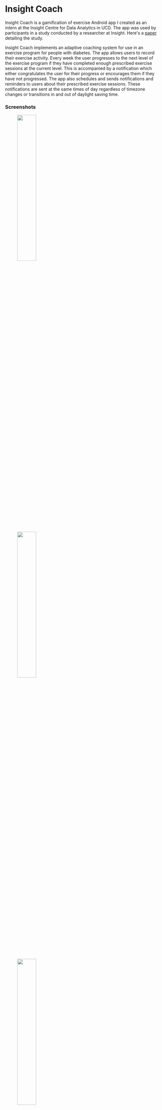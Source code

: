 # Insight Coach
Insight Coach is a gamification of exercise Android app I created as an intern at the Insight Centre for Data Analytics in UCD. The app was used by participants in a study conducted by a researcher at Insight. Here's a [paper](https://www.insight-centre.org/sites/default/files/publications/17.297_an_investigation_into_the_feasibilty_of_an_adaptive_coaching_smartphone_application.pdf) detailing the study.

Insight Coach implements an adaptive coaching system for use in an exercise program for people with diabetes. The app allows users to record their exercise activity. Every week the user progresses to the next level of the exercise program if they have completed enough prescribed exercise sessions at the current level. This is accompanied by a notification which either congratulates the user for their progress or encourages them if they have not progressed. The app also schedules and sends notifications and reminders to users about their prescribed exercise sessions. These notifications are sent at the same times of day regardless of timezone changes or transitions in and out of daylight saving time.

### Screenshots

<img src="screenshots/home.png" width="35%" hspace="40" /><img src="screenshots/session.png" width="35%" hspace="40" />
<br><br><br>
<img src="screenshots/rpe_start.png" width="35%" hspace="40" /><img src="screenshots/rpe_end.png" width="35%" hspace="40" />
<br><br><br>
<img src="screenshots/session_type.png" width="35%" hspace="40" /><img src="screenshots/extra_session.png" width="35%" hspace="40" />
<br><br><br>
<img src="screenshots/session_input_required.png" width="35%" hspace="40" /><img src="screenshots/session_invalid_input.png" width="35%" hspace="40" />
<br><br><br>
<img src="screenshots/history_start.png" width="35%" hspace="40" /><img src="screenshots/history_continued.png" width="35%" hspace="40" />
<br><br><br>
<img src="screenshots/calendar.png" width="35%" hspace="40" /><img src="screenshots/last_sundays_sessions.png" width="35%" hspace="40" />
<br><br><br>
<img src="screenshots/recorded_session.png" width="35%" hspace="40" /><img src="screenshots/discard_changes.png" width="35%" hspace="40" />
<br><br><br>
<img src="screenshots/incomplete_session.png" width="35%" hspace="40" />

